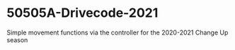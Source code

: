 # 50505A-Drivecode-2021
 Simple movement functions via the controller for the 2020-2021 Change Up season
